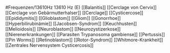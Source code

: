 #Frequenzen/13610Hz
13610 Hz (E)
[[Balanitis]]
[[Cerclage von Cervix]]
[[Cerclage von Gebärmutterhalser]]
[[Cerclage]]
[[Cysticercose]]
[[Epididymitis]]
[[Glioblastom]]
[[Gliom]]
[[Gonorrhoe]]
[[Hyperbilirubinämie]]
[[Jacobsen-Syndrom]]
[[Keuchhusten]]
[[Melioidosis]]
[[Neuroblastom]]
[[Neurozystizerkose]]
[[Nierenerkrankungen]]
[[Parasiten Trypanosoma gambiense]]
[[Pertussis]]
[[Pin Worms]]
[[Retinoblastom]]
[[Rotor-Syndrom]]
[[Whitmore-Krankheit]]
[[Zentrales Nervensystem Cysticercosis]]